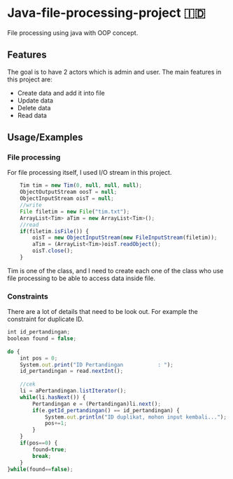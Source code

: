 
# Java-file-processing-project :indonesia:

File processing using java with OOP concept.




## Features
The goal is to have 2 actors which is admin and user. The main features in this project are:
- Create data and add it into file
- Update data
- Delete data
- Read data

## Usage/Examples

### File processing
For file processing itself, I used I/O stream in this project.

```javascript
	Tim tim = new Tim(0, null, null, null);
	ObjectOutputStream oosT = null;
	ObjectInputStream oisT = null;
	//write
	File filetim = new File("tim.txt");
	ArrayList<Tim> aTim = new ArrayList<Tim>();
	//read
	if(filetim.isFile()) {
		oisT = new ObjectInputStream(new FileInputStream(filetim));
		aTim = (ArrayList<Tim>)oisT.readObject();
		oisT.close();
	}
```
Tim is one of the class, and I need to create each one of the
class who use file processing to be able to access data inside file.

### Constraints
There are a lot of details that need to be look out. For example
the constraint for duplicate ID.

```javascript
int id_pertandingan;
boolean found = false;
							
do {
	int pos = 0;
	System.out.print("ID Pertandingan           : ");
	id_pertandingan = read.nextInt();
								
	//cek
	li = aPertandingan.listIterator();
	while(li.hasNext()) {
		Pertandingan e = (Pertandingan)li.next();
	    if(e.getId_pertandingan() == id_pertandingan) {
			System.out.println("ID duplikat, mohon input kembali...");
			pos+=1;
		}
	}
	if(pos==0) {
		found=true;
		break;
	}
}while(found==false);
```
